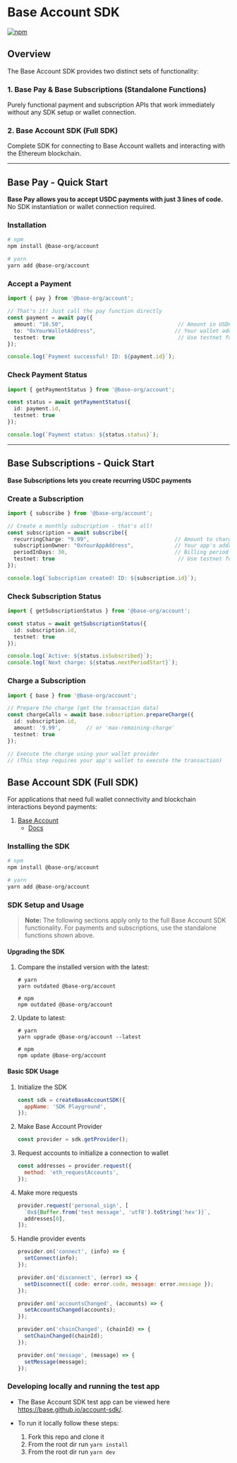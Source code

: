 # Base Account SDK

[![npm](https://img.shields.io/npm/v/@base-org/account.svg)](https://www.npmjs.com/package/@base-org/account)

## Overview

The Base Account SDK provides two distinct sets of functionality:

### 1. **Base Pay & Base Subscriptions** (Standalone Functions)
Purely functional payment and subscription APIs that work immediately without any SDK setup or wallet connection.

### 2. **Base Account SDK** (Full SDK)
Complete SDK for connecting to Base Account wallets and interacting with the Ethereum blockchain.

---

## Base Pay - Quick Start

**Base Pay allows you to accept USDC payments with just 3 lines of code.** No SDK instantiation or wallet connection required.

### Installation

```bash
# npm
npm install @base-org/account

# yarn
yarn add @base-org/account
```

### Accept a Payment

```typescript
import { pay } from '@base-org/account';

// That's it! Just call the pay function directly
const payment = await pay({
  amount: "10.50",                                    // Amount in USDC
  to: "0xYourWalletAddress",                         // Your wallet address
  testnet: true                                       // Use testnet for testing
});

console.log(`Payment successful! ID: ${payment.id}`);
```

### Check Payment Status

```typescript
import { getPaymentStatus } from '@base-org/account';

const status = await getPaymentStatus({
  id: payment.id,
  testnet: true
});

console.log(`Payment status: ${status.status}`);
```

---

## Base Subscriptions - Quick Start

**Base Subscriptions lets you create recurring USDC payments**

### Create a Subscription

```typescript
import { subscribe } from '@base-org/account';

// Create a monthly subscription - that's all!
const subscription = await subscribe({
  recurringCharge: "9.99",                           // Amount to charge per period
  subscriptionOwner: "0xYourAppAddress",             // Your app's address
  periodInDays: 30,                                  // Billing period
  testnet: true                                       // Use testnet for testing
});

console.log(`Subscription created! ID: ${subscription.id}`);
```

### Check Subscription Status

```typescript
import { getSubscriptionStatus } from '@base-org/account';

const status = await getSubscriptionStatus({
  id: subscription.id,
  testnet: true
});

console.log(`Active: ${status.isSubscribed}`);
console.log(`Next charge: ${status.nextPeriodStart}`);
```

### Charge a Subscription

```typescript
import { base } from '@base-org/account';

// Prepare the charge (get the transaction data)
const chargeCalls = await base.subscription.prepareCharge({
  id: subscription.id,
  amount: '9.99',        // or 'max-remaining-charge'
  testnet: true
});

// Execute the charge using your wallet provider
// (This step requires your app's wallet to execute the transaction)
```



## Base Account SDK (Full SDK)

For applications that need full wallet connectivity and blockchain interactions beyond payments:

1. [Base Account](https://account.base.app)
   - [Docs](https://docs.base.org/base-account/quickstart/web)

### Installing the SDK

```bash
# npm
npm install @base-org/account

# yarn
yarn add @base-org/account
```

### SDK Setup and Usage

> **Note:** The following sections apply only to the full Base Account SDK functionality. For payments and subscriptions, use the standalone functions shown above.

#### Upgrading the SDK

1. Compare the installed version with the latest:

   ```shell
   # yarn
   yarn outdated @base-org/account

   # npm
   npm outdated @base-org/account
   ```

2. Update to latest:

   ```shell
   # yarn
   yarn upgrade @base-org/account --latest

   # npm
   npm update @base-org/account
   ```

#### Basic SDK Usage

1. Initialize the SDK

   ```js
   const sdk = createBaseAccountSDK({
     appName: 'SDK Playground',
   });
   ```

2. Make Base Account Provider

   ```js
   const provider = sdk.getProvider();
   ```

3. Request accounts to initialize a connection to wallet

   ```js
   const addresses = provider.request({
     method: 'eth_requestAccounts',
   });
   ```

4. Make more requests

   ```js
   provider.request('personal_sign', [
     `0x${Buffer.from('test message', 'utf8').toString('hex')}`,
     addresses[0],
   ]);
   ```

5. Handle provider events

   ```js
   provider.on('connect', (info) => {
     setConnect(info);
   });

   provider.on('disconnect', (error) => {
     setDisconnect({ code: error.code, message: error.message });
   });

   provider.on('accountsChanged', (accounts) => {
     setAccountsChanged(accounts);
   });

   provider.on('chainChanged', (chainId) => {
     setChainChanged(chainId);
   });

   provider.on('message', (message) => {
     setMessage(message);
   });
   ```

### Developing locally and running the test app

- The Base Account SDK test app can be viewed here https://base.github.io/account-sdk/.
- To run it locally follow these steps:

  1. Fork this repo and clone it
  1. From the root dir run `yarn install`
  1. From the root dir run `yarn dev`
